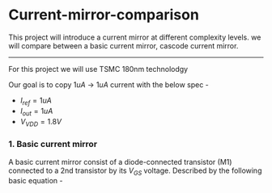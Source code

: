 # Current-mirror-comparison

This project will introduce a current mirror at different complexity levels. we will compare between a basic current mirror, cascode current mirror.

---------------------------------
For this project we will use TSMC 180nm technolodgy 

Our goal is to copy $1uA$ -> $1uA$ current with the below spec - 
* $I_{ref} = 1uA$
* $I_{out} = 1uA$
* $V_{VDD} = 1.8V$

### 1. Basic current mirror
 A basic current mirror consist of a diode-connected transistor (M1) connected to a 2nd transistor by its $V_{GS}$ voltage. Described by the following basic equation -
